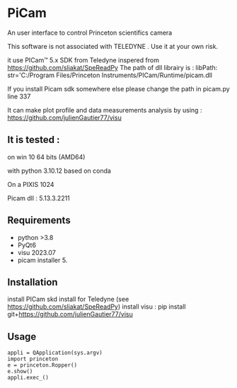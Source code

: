 # PiCam

An user interface to control Princeton  scientifics camera 

This software is not associated with TELEDYNE . Use it at your own risk.

it use 
PICam™ 5.x SDK from Teledyne
inspered from https://github.com/sliakat/SpeReadPy
The path of dll librairy is :
libPath: str='C:/Program Files/Princeton Instruments/PICam/Runtime/picam.dll

If you install Picam sdk somewhere else please change the path in picam.py line 337


It can make plot profile and data measurements analysis by using :
https://github.com/julienGautier77/visu
## It is tested :
on win 10 64 bits (AMD64)

with python 3.10.12 based on conda

On a PIXIS 1024 

Picam dll :  5.13.3.2211


## Requirements
*   python >3.8
*   PyQt6
*   visu 2023.07
*   picam installer 5.

## Installation
install PICam skd install for Teledyne (see https://github.com/sliakat/SpeReadPy)
install visu :
pip install git+https://github.com/julienGautier77/visu

## Usage

    appli = QApplication(sys.argv)
    import princeton 
    e = princeton.Ropper()  
    e.show()
    appli.exec_()      
